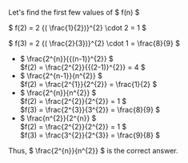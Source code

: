 Let's find the first few values of $ f(n) $

$ f(2) = 2 {( \frac{1}{2})}^{2} \cdot 2 = 1 $

$ f(3) = 2 {( \frac{2}{3})}^{2} \cdot 1 = \frac{8}{9} $

<ul>
    <li> $ \frac{2^{n}}{{(n-1)}^{2}} $ <br/> 
    $f(2) = \frac{2^{2}}{{(2-1)}^{2}} = 4 $
    <li> $ \frac{2^{n-1}}{n^{2}} $ <br/> 
    $f(2) = \frac{2^{1}}{2^{2}} = \frac{1}{2} $
    <li> $ \frac{2^{n}}{n^{2}} $ <br/> 
    $f(2) = \frac{2^{2}}{2^{2}} = 1 $ <br/> 
    $f(3) = \frac{2^{3}}{3^{2}} = \frac{8}{9} $
    <li> $ \frac{n^{2}}{2^{n}} $ <br/> 
    $f(2) = \frac{2^{2}}{2^{2}} = 1 $ <br/> 
    $f(3) = \frac{3^{2}}{2^{3}} = \frac{9}{8} $
</ul>

Thus, $ \frac{2^{n}}{n^{2}} $ is the correct answer.
